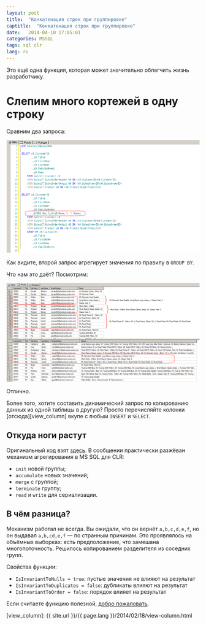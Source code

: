```yaml
---
layout: post
title:  "Конкатенация строк при группировке"
captitle:  "Конкатенация строк при группировке"
date:   2014-04-10 17:05:01
categories: MSSQL
tags: sql clr
lang: ru
---
```


Это ещё одна функция, которая может значительно облегчить жизнь разработчику.

Слепим много кортежей в одну строку
===================================

Сравним два запроса:

<center><img alt="Two queries" src="/img/2014/concat_aggregate_01.png" style="cursor:pointer" onclick="window.open('/img/2014/concat_aggregate_01.png','_blank');return;"/></center>

Как видите, второй запрос агрегирует значения по правилу в `GROUP BY`.

Что нам это даёт? Посмотрим:

<center><img alt="Strings concatenated in aggregate" src="/img/2014/concat_aggregate_02.png" style="cursor:pointer" onclick="window.open('/img/2014/concat_aggregate_02.png','_blank');return;"/></center>

Отлично.

Более того, хотите составить динамический запрос по копированию данных из одной таблицы в другую? Просто перечисляйте колонки [отсюда][view_column] вкупе с любым `INSERT` и `SELECT`.

Откуда ноги растут
---------------------

Оригинальный код взят [здесь][original]. В сообщении практически разжёван механизм агрегирования в MS SQL для CLR:

* `init` новой группы;
* `accumulate` новых значений;
* `merge` с группой;
* `terminate` группу;
* `read` и `write` для сериализации.

В чём разница?
---------------------

Механизм работал не всегда. Вы ожидали, что он вернёт `a,b,c,d,e,f`, но он выдавал `a,b,cd,e,f` &mdash; по странным причинам. Это проявлялось на объёмных выборках: есть предположение, что замешана многопоточность. Решилось копированием разделителя из соседних групп.

Свойства функции:

* `IsInvariantToNulls = true`: пустые значения не влияют на результат
* `IsInvariantToDuplicates = false`: дубликаты влияют на результат
* `IsInvariantToOrder = false`: порядок влияет на результат

Если считаете функцию полезной, [добро пожаловать][dll].

[dll]: https://github.com/atru/database-dll/
[original]: http://www.mssqltips.com/sqlservertip/2022/concat-aggregates-sql-server-clr-function/
[view_column]: {{ site.url }}/{{ page.lang }}/2014/02/18/view-column.html
